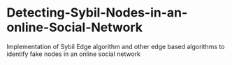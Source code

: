 # Detecting-Sybil-Nodes-in-an-online-Social-Network
Implementation of Sybil Edge algorithm and other edge based algorithms to identify fake nodes in an online social network
